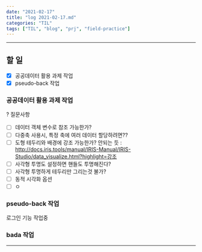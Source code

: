 ```yaml
---
date: "2021-02-17"
title: "log 2021-02-17.md"
categories: "TIL"
tags: ["TIL", "blog", "prj", "field-practice"]
---
```


----------

## 할 일

- [x] 공공데이터 활용 과제 작업
- [x] pseudo-back 작업

### 공공데이터 활용 과제 작업

? 질문사항

- [ ] 데이터 객체 변수로 참조 가능한가?
- [ ] 다중축 사용시, 특정 축에 여러 데이터 할당하려면??
- [ ] 도형 테두리와 배경에 강조 가능한가? 안되는 듯 : <http://docs.iris.tools/manual/IRIS-Manual/IRIS-Studio/data_visualize.html?highlight=강조>
- [ ] 사각형 투명도 설정하면 핸들도 투명해진다?
- [ ] 사각형 투명하게 테두리만 그리는것 불가?
- [ ] 동적 시각화 옵션
- [ ] ㅇ

### pseudo-back 작업

로그인 기능 작업중

### bada 작업

----------
